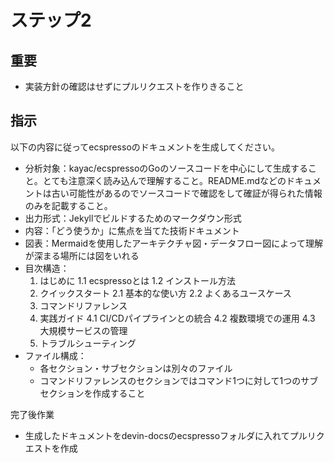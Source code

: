 # ステップ2

## 重要

- 実装方針の確認はせずにプルリクエストを作りきること

## 指示

以下の内容に従ってecspressoのドキュメントを生成してください。

- 分析対象：kayac/ecspressoのGoのソースコードを中心にして生成すること。とても注意深く読み込んで理解すること。README.mdなどのドキュメントは古い可能性があるのでソースコードで確認をして確証が得られた情報のみを記載すること。
- 出力形式：Jekyllでビルドするためのマークダウン形式
- 内容：「どう使うか」に焦点を当てた技術ドキュメント
- 図表：Mermaidを使用したアーキテクチャ図・データフロー図によって理解が深まる場所には図をいれる
- 目次構造：
   1. はじめに
      1.1 ecspressoとは
      1.2 インストール方法
   2. クイックスタート
      2.1 基本的な使い方
      2.2 よくあるユースケース
   3. コマンドリファレンス
   4. 実践ガイド
      4.1 CI/CDパイプラインとの統合
      4.2 複数環境での運用
      4.3 大規模サービスの管理
   5. トラブルシューティング
- ファイル構成：
   - 各セクション・サブセクションは別々のファイル
   - コマンドリファレンスのセクションではコマンド1つに対して1つのサブセクションを作成すること

完了後作業

- 生成したドキュメントをdevin-docsのecspressoフォルダに入れてプルリクエストを作成
